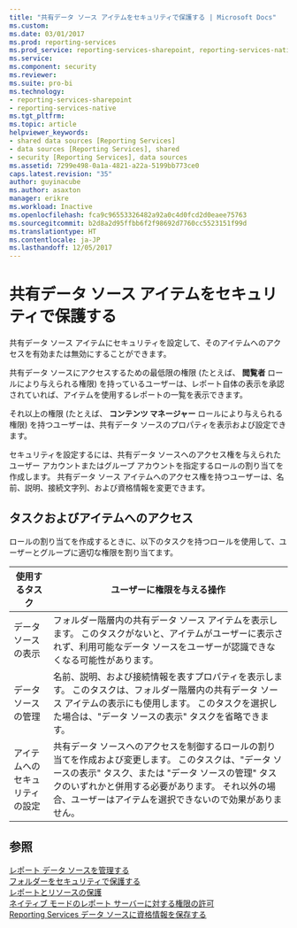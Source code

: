 ```yaml
---
title: "共有データ ソース アイテムをセキュリティで保護する | Microsoft Docs"
ms.custom: 
ms.date: 03/01/2017
ms.prod: reporting-services
ms.prod_service: reporting-services-sharepoint, reporting-services-native
ms.service: 
ms.component: security
ms.reviewer: 
ms.suite: pro-bi
ms.technology:
- reporting-services-sharepoint
- reporting-services-native
ms.tgt_pltfrm: 
ms.topic: article
helpviewer_keywords:
- shared data sources [Reporting Services]
- data sources [Reporting Services], shared
- security [Reporting Services], data sources
ms.assetid: 7299e498-0a1a-4821-a22a-5199bb773ce0
caps.latest.revision: "35"
author: guyinacube
ms.author: asaxton
manager: erikre
ms.workload: Inactive
ms.openlocfilehash: fca9c96553326482a92a0c4d0fcd2d0eaee75763
ms.sourcegitcommit: b2d8a2d95ffbb6f2f98692d7760cc5523151f99d
ms.translationtype: HT
ms.contentlocale: ja-JP
ms.lasthandoff: 12/05/2017
---
```

# <a name="secure-shared-data-source-items"></a>共有データ ソース アイテムをセキュリティで保護する
  共有データ ソース アイテムにセキュリティを設定して、そのアイテムへのアクセスを有効または無効にすることができます。  
  
 共有データ ソースにアクセスするための最低限の権限 (たとえば、 **閲覧者** ロールにより与えられる権限) を持っているユーザーは、レポート自体の表示を承認されていれば、アイテムを使用するレポートの一覧を表示できます。  
  
 それ以上の権限 (たとえば、 **コンテンツ マネージャー** ロールにより与えられる権限) を持つユーザーは、共有データ ソースのプロパティを表示および設定できます。  
  
 セキュリティを設定するには、共有データ ソースへのアクセス権を与えられたユーザー アカウントまたはグループ アカウントを指定するロールの割り当てを作成します。 共有データ ソース アイテムへのアクセス権を持つユーザーは、名前、説明、接続文字列、および資格情報を変更できます。  
  
## <a name="tasks-and-access-to-items"></a>タスクおよびアイテムへのアクセス  
 ロールの割り当てを作成するときに、以下のタスクを持つロールを使用して、ユーザーとグループに適切な権限を割り当てます。  
  
|使用するタスク|ユーザーに権限を与える操作|  
|----------------------|---------------------------------|  
|データ ソースの表示|フォルダー階層内の共有データ ソース アイテムを表示します。 このタスクがないと、アイテムがユーザーに表示されず、利用可能なデータ ソースをユーザーが認識できなくなる可能性があります。|  
|データ ソースの管理|名前、説明、および接続情報を表すプロパティを表示します。 このタスクは、フォルダー階層内の共有データ ソース アイテムの表示にも使用します。 このタスクを選択した場合は、"データ ソースの表示" タスクを省略できます。|  
|アイテムへのセキュリティの設定|共有データ ソースへのアクセスを制御するロールの割り当てを作成および変更します。 このタスクは、"データ ソースの表示" タスク、または "データ ソースの管理" タスクのいずれかと併用する必要があります。 それ以外の場合、ユーザーはアイテムを選択できないので効果がありません。|  
  
## <a name="see-also"></a>参照  
 [レポート データ ソースを管理する](../../reporting-services/report-data/manage-report-data-sources.md)   
 [フォルダーをセキュリティで保護する](../../reporting-services/security/secure-folders.md)   
 [レポートとリソースの保護](../../reporting-services/security/secure-reports-and-resources.md)   
 [ネイティブ モードのレポート サーバーに対する権限の許可](../../reporting-services/security/granting-permissions-on-a-native-mode-report-server.md)   
 [Reporting Services データ ソースに資格情報を保存する](../../reporting-services/report-data/store-credentials-in-a-reporting-services-data-source.md)  
  
  

